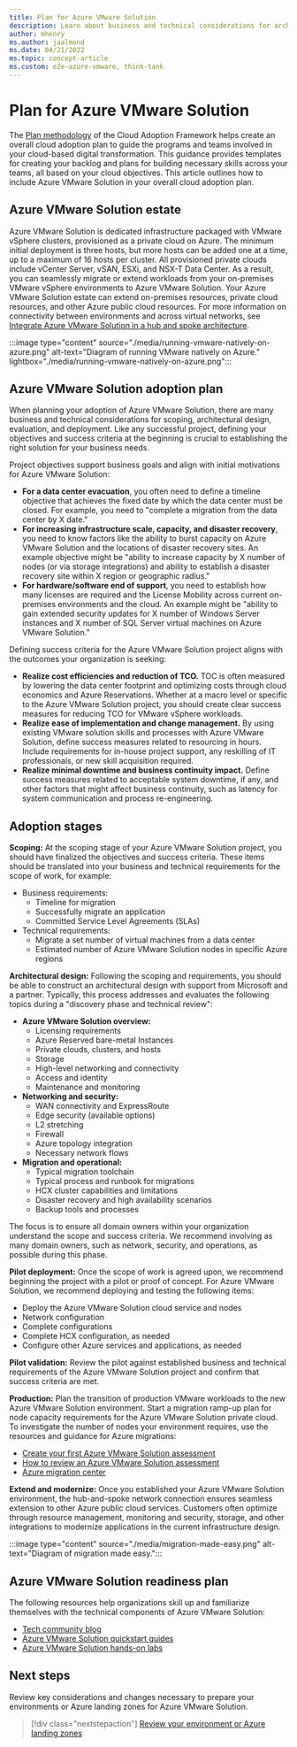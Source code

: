 ```yaml
---
title: Plan for Azure VMware Solution
description: Learn about business and technical considerations for architectural design, evaluation, and deployment of Azure VMware Solution
author: mhenry
ms.author: jaalmond
ms.date: 04/21/2022
ms.topic: concept-article
ms.custom: e2e-azure-vmware, think-tank
---
```


# Plan for Azure VMware Solution

The [Plan methodology](../../plan/index.md) of the Cloud Adoption Framework helps create an overall cloud adoption plan to guide the programs and teams involved in your cloud-based digital transformation. This guidance provides templates for creating your backlog and plans for building necessary skills across your teams, all based on your cloud objectives. This article outlines how to include Azure VMware Solution in your overall cloud adoption plan.

## Azure VMware Solution estate

Azure VMware Solution is dedicated infrastructure packaged with VMware vSphere clusters, provisioned as a private cloud on Azure. The minimum initial deployment is three hosts, but more hosts can be added one at a time, up to a maximum of 16 hosts per cluster. All provisioned private clouds include vCenter Server, vSAN, ESXi, and NSX-T Data Center. As a result, you can seamlessly migrate or extend workloads from your on-premises VMware vSphere environments to Azure VMware Solution. Your Azure VMware Solution estate can extend on-premises resources, private cloud resources, and other Azure public cloud resources. For more information on connectivity between environments and across virtual networks, see [Integrate Azure VMware Solution in a hub and spoke architecture](/azure/azure-vmware/concepts-hub-and-spoke).

:::image type="content" source="./media/running-vmware-natively-on-azure.png" alt-text="Diagram of running VMware natively on Azure." lightbox="./media/running-vmware-natively-on-azure.png":::

## Azure VMware Solution adoption plan

When planning your adoption of Azure VMware Solution, there are many business and technical considerations for scoping, architectural design, evaluation, and deployment. Like any successful project, defining your objectives and success criteria at the beginning is crucial to establishing the right solution for your business needs.

Project objectives support business goals and align with initial motivations for Azure VMware Solution:

- **For a data center evacuation**, you often need to define a timeline objective that achieves the fixed date by which the data center must be closed. For example, you need to "complete a migration from the data center by X date."
- **For increasing infrastructure scale, capacity, and disaster recovery**, you need to know factors like the ability to burst capacity on Azure VMware Solution and the locations of disaster recovery sites. An example objective might be "ability to increase capacity by X number of nodes (or via storage integrations) and ability to establish a disaster recovery site within X region or geographic radius."
- **For hardware/software end of support**, you need to establish how many licenses are required and the License Mobility across current on-premises environments and the cloud. An example might be "ability to gain extended security updates for X number of Windows Server instances and X number of SQL Server virtual machines on Azure VMware Solution."

Defining success criteria for the Azure VMware Solution project aligns with the outcomes your organization is seeking:

- **Realize cost efficiencies and reduction of TCO.** TOC is often measured by lowering the data center footprint and optimizing costs through cloud economics and Azure Reservations. Whether at a macro level or specific to the Azure VMware Solution project, you should create clear success measures for reducing TCO for VMware vSphere workloads.
- **Realize ease of implementation and change management.** By using existing VMware solution skills and processes with Azure VMware Solution, define success measures related to resourcing in hours. Include requirements for in-house project support, any reskilling of IT professionals, or new skill acquisition required.
- **Realize minimal downtime and business continuity impact.** Define success measures related to acceptable system downtime, if any, and other factors that might affect business continuity, such as latency for system communication and process re-engineering.

## Adoption stages

**Scoping:** At the scoping stage of your Azure VMware Solution project, you should have finalized the objectives and success criteria. These items should be translated into your business and technical requirements for the scope of work, for example:

- Business requirements:
  - Timeline for migration
  - Successfully migrate an application
  - Committed Service Level Agreements (SLAs)
- Technical requirements:
  - Migrate a set number of virtual machines from a data center
  - Estimated number of Azure VMware Solution nodes in specific Azure regions

**Architectural design:** Following the scoping and requirements, you should be able to construct an architectural design with support from Microsoft and a partner. Typically, this process addresses and evaluates the following topics during a "discovery phase and technical review":

- **Azure VMware Solution overview:**
  - Licensing requirements
  - Azure Reserved bare-metal Instances
  - Private clouds, clusters, and hosts
  - Storage
  - High-level networking and connectivity
  - Access and identity
  - Maintenance and monitoring
- **Networking and security:**
  - WAN connectivity and ExpressRoute
  - Edge security (available options)
  - L2 stretching
  - Firewall
  - Azure topology integration
  - Necessary network flows
- **Migration and operational:**
  - Typical migration toolchain
  - Typical process and runbook for migrations
  - HCX cluster capabilities and limitations
  - Disaster recovery and high availability scenarios
  - Backup tools and processes

The focus is to ensure all domain owners within your organization understand the scope and success criteria. We recommend involving as many domain owners, such as network, security, and operations, as possible during this phase.

**Pilot deployment:** Once the scope of work is agreed upon, we recommend beginning the project with a pilot or proof of concept. For Azure VMware Solution, we recommend deploying and testing the following items:

- Deploy the Azure VMware Solution cloud service and nodes
- Network configuration
- Complete configurations
- Complete HCX configuration, as needed
- Configure other Azure services and applications, as needed

**Pilot validation:** Review the pilot against established business and technical requirements of the Azure VMware Solution project and confirm that success criteria are met.

**Production:** Plan the transition of production VMware workloads to the new Azure VMware Solution environment. Start a migration ramp-up plan for node capacity requirements for the Azure VMware Solution private cloud. To investigate the number of nodes your environment requires, use the resources and guidance for Azure migrations:

- [Create your first Azure VMware Solution assessment](/azure/migrate/how-to-create-azure-vmware-solution-assessment)
- [How to review an Azure VMware Solution assessment](/azure/migrate/tutorial-assess-vmware-azure-vmware-solution)
- [Azure migration center](https://azure.microsoft.com/migration/)

**Extend and modernize:** Once you established your Azure VMware Solution environment, the hub-and-spoke network connection ensures seamless extension to other Azure public cloud services. Customers often optimize through resource management, monitoring and security, storage, and other integrations to modernize applications in the current infrastructure design.

:::image type="content" source="./media/migration-made-easy.png" alt-text="Diagram of migration made easy.":::

## Azure VMware Solution readiness plan

The following resources help organizations skill up and familiarize themselves with the technical components of Azure VMware Solution:

- [Tech community blog](https://techcommunity.microsoft.com/t5/azure-migration-and/bg-p/AzureMigrationBlog)
- [Azure VMware Solution quickstart guides](/azure/azure-vmware/plan-private-cloud-deployment)
- [Azure VMware Solution hands-on labs](https://labs.hol.vmware.com/HOL/)

## Next steps

Review key considerations and changes necessary to prepare your environments or Azure landing zones for Azure VMware Solution.

> [!div class="nextstepaction"]
> [Review your environment or Azure landing zones](./ready.md)
